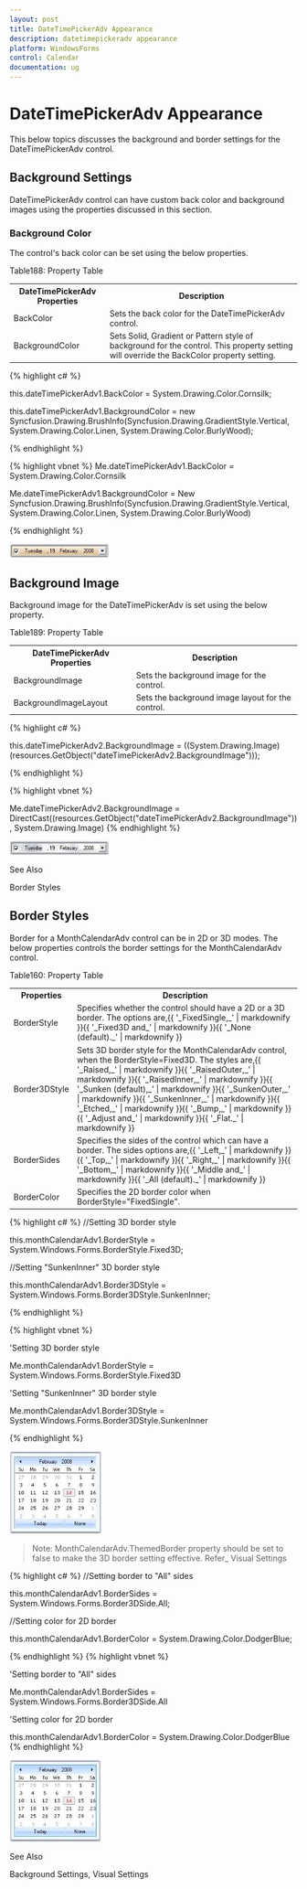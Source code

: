 ```yaml
---
layout: post
title: DateTimePickerAdv Appearance
description: datetimepickeradv appearance
platform: WindowsForms
control: Calendar
documentation: ug
---
```

# DateTimePickerAdv Appearance

This below topics discusses the background and border settings for the DateTimePickerAdv control.

## Background Settings

DateTimePickerAdv control can have custom back color and background images using the properties discussed in this section.

### Background Color

The control's back color can be set using the below properties.

Table188: Property Table

<table>
<tr>
<th>
DateTimePickerAdv  Properties</th><th>
Description</th></tr>
<tr>
<td>
BackColor</td><td>
Sets the back color for the DateTimePickerAdv control.</td></tr>
<tr>
<td>
BackgroundColor</td><td>
Sets Solid, Gradient or Pattern style of background for the control. This property setting will override the BackColor property setting.</td></tr>
</table>




{% highlight c#  %}

this.dateTimePickerAdv1.BackColor = System.Drawing.Color.Cornsilk;

this.dateTimePickerAdv1.BackgroundColor = new Syncfusion.Drawing.BrushInfo(Syncfusion.Drawing.GradientStyle.Vertical, System.Drawing.Color.Linen, System.Drawing.Color.BurlyWood);


{% endhighlight  %}



{% highlight vbnet  %}
Me.dateTimePickerAdv1.BackColor = System.Drawing.Color.Cornsilk 

Me.dateTimePickerAdv1.BackgroundColor = New Syncfusion.Drawing.BrushInfo(Syncfusion.Drawing.GradientStyle.Vertical, System.Drawing.Color.Linen, System.Drawing.Color.BurlyWood) 

{% endhighlight   %}

![](Calendar_Images/Overview_img207.jpeg) 



## Background Image

Background image for the DateTimePickerAdv is set using the below property.

Table189: Property Table

<table>
<tr>
<th>
DateTimePickerAdv  Properties</th><th>
Description</th></tr>
<tr>
<td>
BackgroundImage</td><td>
Sets the background image for the control.</td></tr>
<tr>
<td>
BackgroundImageLayout</td><td>
Sets the background image layout for the control.</td></tr>
</table>




{% highlight c#  %}

this.dateTimePickerAdv2.BackgroundImage = ((System.Drawing.Image)(resources.GetObject("dateTimePickerAdv2.BackgroundImage")));


{% endhighlight   %}

{% highlight vbnet  %}


Me.dateTimePickerAdv2.BackgroundImage = DirectCast((resources.GetObject("dateTimePickerAdv2.BackgroundImage")), System.Drawing.Image) 
{% endhighlight   %}


![](Calendar_Images/Overview_img208.jpeg) 



 See Also

 Border Styles

## Border Styles

Border for a MonthCalendarAdv control can be in 2D or 3D modes. The below properties controls the border settings for the MonthCalendarAdv control. 

Table160: Property Table

<table>
<tr>
<th>
Properties</th><th>
Description</th></tr>
<tr>
<td>
BorderStyle</td><td>
Specifies whether the control should have a 2D or a 3D border. The options are,{{ '_FixedSingle,_' | markdownify }}{{ '_Fixed3D and_' | markdownify }}{{ '_None (default)._' | markdownify }}</td></tr>
<tr>
<td>
Border3DStyle</td><td>
Sets 3D border style for the MonthCalendarAdv control, when the BorderStyle=Fixed3D. The styles are,{{ '_Raised,_'  | markdownify }}{{ '_RaisedOuter,_'  | markdownify }}{{ '_RaisedInner,_' | markdownify }}{{ '_Sunken (default),_'  | markdownify }}{{ '_SunkenOuter,_'  | markdownify }}{{ '_SunkenInner,_'  | markdownify }}{{ '_Etched,_'  | markdownify }}{{ '_Bump,_'  | markdownify }}{{ '_Adjust and_' | markdownify }}{{ '_Flat._' | markdownify }}</td></tr>
<tr>
<td>
BorderSides</td><td>
Specifies the sides of the control which can have a border. The sides options are,{{ '_Left,_'  | markdownify }}{{ '_Top,_'  | markdownify }}{{ '_Right,_'  | markdownify }}{{ '_Bottom,_'  | markdownify }}{{ '_Middle and_' | markdownify }}{{ '_All (default)._' | markdownify }}</td></tr>
<tr>
<td>
BorderColor</td><td>
Specifies the 2D border color when BorderStyle="FixedSingle".</td></tr>
</table>





{% highlight c# %}
//Setting 3D border style 

this.monthCalendarAdv1.BorderStyle = System.Windows.Forms.BorderStyle.Fixed3D;

//Setting "SunkenInner" 3D border style

this.monthCalendarAdv1.Border3DStyle = System.Windows.Forms.Border3DStyle.SunkenInner;

{% endhighlight  %}



{% highlight vbnet %}

'Setting 3D border style 

Me.monthCalendarAdv1.BorderStyle = System.Windows.Forms.BorderStyle.Fixed3D

'Setting "SunkenInner" 3D border style

Me.monthCalendarAdv1.Border3DStyle = System.Windows.Forms.Border3DStyle.SunkenInner

{% endhighlight  %}

![](Calendar_Images/Overview_img135.jpeg) 



> Note: MonthCalendarAdv.ThemedBorder property should be set to false to make the 3D border setting effective. Refer_ Visual Settings
 
{% highlight c# %}
//Setting border to "All" sides

this.monthCalendarAdv1.BorderSides = System.Windows.Forms.Border3DSide.All;

//Setting color for 2D border

this.monthCalendarAdv1.BorderColor = System.Drawing.Color.DodgerBlue;


{% endhighlight %}
{% highlight vbnet %}




'Setting border to "All" sides

Me.monthCalendarAdv1.BorderSides = System.Windows.Forms.Border3DSide.All

'Setting color for 2D border

this.monthCalendarAdv1.BorderColor = System.Drawing.Color.DodgerBlue
{% endhighlight  %}


![](Calendar_Images/Overview_img137.jpeg)



 See Also
 
 Background Settings, Visual Settings